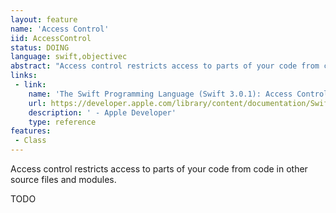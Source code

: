 ```yaml
---
layout: feature
name: 'Access Control'
iid: AccessControl
status: DOING
language: swift,objectivec
abstract: "Access control restricts access to parts of your code from code in other source files and modules."
links:
 - link:
    name: 'The Swift Programming Language (Swift 3.0.1): Access Control'
    url: https://developer.apple.com/library/content/documentation/Swift/Conceptual/Swift_Programming_Language/AccessControl.html
    description: ' - Apple Developer'
    type: reference
features:
 - Class
---
```


Access control restricts access to parts of your code from code in other source files and modules.

TODO